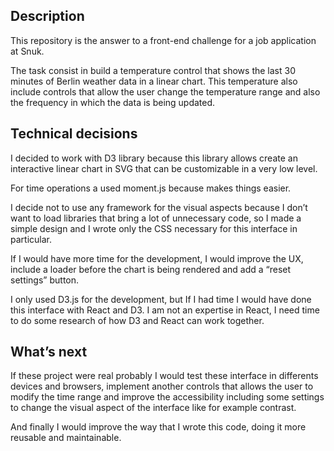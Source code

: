 ## Description

This repository is the answer to a front-end challenge for a job application at Snuk. 

The task consist in build a temperature control that shows the last 30 minutes of Berlin weather data in a linear chart. This temperature also include controls that allow the user change the temperature range and also the frequency in which the data is being updated.

## Technical decisions

I decided to work with D3 library because this library allows create an interactive linear chart in SVG that can be customizable in a very low level.

For time operations a used moment.js because makes things easier.

I decide not to use any framework for the visual aspects because I don’t want to load libraries that bring a lot of unnecessary code, so I made a simple design and I wrote only the CSS necessary for this interface in particular.

If I would have more time for the development, I would improve the UX, include a loader before the chart is being rendered and add a “reset settings” button. 

I only used D3.js for the development, but If I had time I would have done this interface with React and D3. I am not an expertise in React, 
I need time to do some research of how D3 and React can work together.

## What’s next

If these project were real probably I would test these interface in differents devices and browsers, implement another controls that allows the user to modify the time range and improve the accessibility including some settings to change the visual aspect of the interface like for example contrast. 

And finally I would improve the way that I wrote this code, doing it more reusable and maintainable. 
